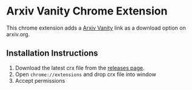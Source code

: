 # Arxiv Vanity Chrome Extension

This chrome extension adds a [Arxiv Vanity](https://www.arxiv-vanity.com) link as a download option on arxiv.org.

## Installation Instructions

1. Download the latest crx file from the [releases page](https://github.com/mentalityai/arxiv-vanity-chrome/releases).
2. Open `chrome://extensions` and drop crx file into window
3. Accept permissions
